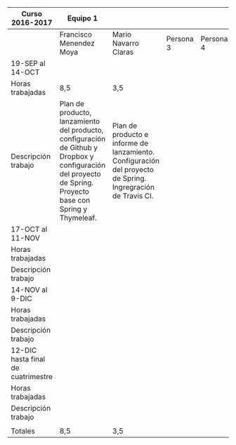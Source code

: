 Curso 2016-2017 | Equipo 1 |  |  |  |
----------------|----------|----------|----------|----------|
|| Francisco Menendez Moya | Mario Navarro Claras | Persona 3 | Persona 4 |
19-SEP al 14-OCT | | | | |
Horas trabajadas | 8,5 | 3,5 | | |
Descripción trabajo | Plan de producto, lanzamiento del producto, configuración de Github y Dropbox y configuración del proyecto de Spring. Proyecto base con Spring y Thymeleaf.| Plan de producto e informe de lanzamiento. Configuración del proyecto de Spring. Ingregración de Travis CI. | | |
17-OCT al 11-NOV | | | | |
Horas trabajadas | | | | |
Descripción trabajo | | | | |
14-NOV al 9-DIC | | | | |
Horas trabajadas | | | | |
Descripción trabajo | | | | |
12-DIC hasta final de cuatrimestre | | | | |
Horas trabajadas | | | | |
Descripción trabajo | | | | |
||||||
| Totales | 8,5 | 3,5 | | |

